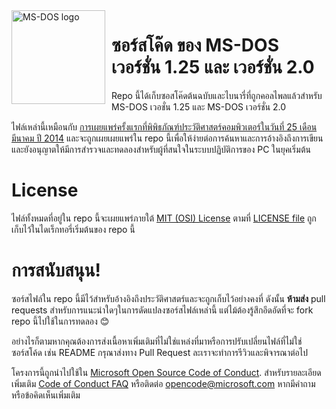 <img width="150" height="150" align="left" style="float: left; margin: 0 10px 0 0;" alt="MS-DOS logo" src="https://github.com/Microsoft/MS-DOS/blob/main/.readmes/msdos-logo.png">   

# ซอร์สโค๊ด ของ MS-DOS เวอร์ชั่น 1.25 และ เวอร์ชั่น 2.0 
Repo นี้ได้เก็บซอสโค๊ดต้นฉบับและไบนารี่ที่ถูกคอลไพลแล้วสำหรับ MS-DOS เวอชั่น 1.25 และ MS-DOS เวอร์ชั่น 2.0

ไฟล์เหล่านี้เหมือนกับ [การเผยแพร่ครั้งแรกที่พิพิธภัณฑ์ประวัติศาสตร์คอมพิวเตอร์ในวันที่ 25 เดือนมีนาคม ปี 2014]( http://www.computerhistory.org/atchm/microsoft-ms-dos-early-source-code/) และจะถูกเผยเผยแพร่ใน repo นี้เพื่อให้ง่ายต่อการค้นหาและการอ้างอิงถึงการเขียน และยังอนุญาตให้มีการสำรวจและทดลองสำหรับผู้ที่สนใจในระบบปฏิบัติการของ PC ในยุคเริ่มต้น

# License
ไฟล์ทั้งหมดที่อยู่ใน repo นี้จะเผยแพร่ภายใต้ [MIT (OSI) License]( https://en.wikipedia.org/wiki/MIT_License) ตามที่ [LICENSE file](https://github.com/Microsoft/MS-DOS/blob/master/LICENSE.md) ถูกเก็บไว้ในไดเร็กทอรี่เริ่มต้นของ repo นี้

# การสนับสนุน!
ซอร์สไฟล์ใน repo นี้มีไว้สำหรับอ้างอิงถึงประวัติศาสตร์และจะถูกเก็บไว้อย่างคงที่ ดังนั้น **ห้ามส่ง** pull requests สำหรับการแนะนำใดๆในการดัดแปลงซอร์สไฟล์เหล่านี้ แต่ไม้ต้องรู้สึกอึดอัดที่จะ fork repo นี้ไปใช้ในการทดลอง 😊

อย่างไรก็ตามหากคุณต้องการส่งเนื้อหาเพิ่มเติมที่ไม่ใช่แหล่งที่มาหรือการปรับเปลี่ยนไฟล์ที่ไม่ใช่ซอร์สโค้ด เช่น README กรุณาส่งทาง Pull Request ละเราจะทำการรีวิวและพิจารณาต่อไป

โครงการนี้ถูกนำไปใช้ใน [Microsoft Open Source Code of Conduct](https://opensource.microsoft.com/codeofconduct/).  สำหรับรายละเอียดเพิ่มเติม [Code of Conduct FAQ](https://opensource.microsoft.com/codeofconduct/faq/) หรือติดต่อ [opencode@microsoft.com](mailto:opencode@microsoft.com) หากมีคำถามหรือข้อคิดเห็นเพิ่มเติม
